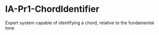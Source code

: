 # IA-Pr1-ChordIdentifier
Expert system capable of identifying a chord, relative to the fundamental tone
